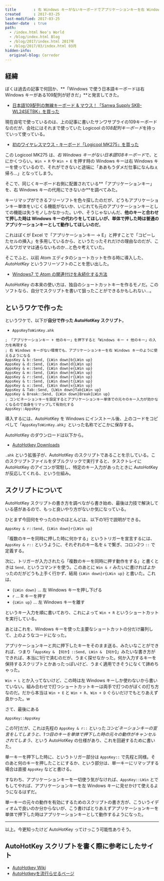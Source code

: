 ```yaml
---
title        : 右 Windows キーがないキーボードでアプリケーションキーを右 Windows キーの代用にする・ただし単体で押した時はアプリケーションキーとして使う
created      : 2017-03-25
last-modified: 2017-03-25
header-date  : true
path:
  - /index.html Neo's World
  - /blog/index.html Blog
  - /blog/2017/index.html 2017年
  - /blog/2017/03/index.html 03月
hidden-info:
  original-blog: Corredor
---
```


## 経緯

ぼくは過去の記事で何回か、**「Windows で使う日本語キーボードは右 Windows キーがある109配列が好きだ」**と発言してきた。

- [日本語109配列の無線キーボード & マウス！「Sanwa Supply SKB-WL24SETBK」を買った](/blog/2017/02/23-02.html)

現在自宅で使っているのは、上の記事に書いたサンワサプライの109キーボードなのだが、会社にはそれまで使っていた Logicool の*108配列キーボード*を持っていって使っている。

- [初のワイヤレスマウス・キーボード「Logicool MK275」を買った](/blog/2016/05/03-01.html)

この Logicool MK275 は、*右 Windows キーがない日本語108キーボード*で、とにかくつらい。`Win + R` や `Win + E` を押す時の Windows キーは右 Windows キーを使っているので、それができないと途端に「ああもうダメだ仕事になんねぇ帰ろ…」となってしまう。

そこで、同じくキーボード右側に配置されている**「アプリケーションキー」を、右 Windows キーの代用にできないか**を調べてみた。

キーリマップができるフリーソフトを色々探したのだが、どうもアプリケーションキー単体をいじくる機能がないか、いじれても元のアプリケーションキーとしての機能は失うモノしかなかった。いや、そうじゃないんだ、**他のキーと合わせて押した時は Windows キーの代わりをしてほしいが、単体で押した時は普通のアプリケーションキーとして動作してほしいのだ**。

これはぼくが Excel で「アプリケーションキー → E」と押すことで「コピーしたセルの挿入」を多用しているから、というたったそれだけの理由なのだが、こんなワガママは通らないものか…と色々考えていた。

そこでふと、以前 Atom エディタのショートカットを作る時に導入した、*AutoHotKey* というフリーソフトのことを思い出した。

- [Windows7 で Atom の関連付けを永続化する方法](/blog/2016/01/31-01.html)

AutoHotKey の本来の使い方は、独自のショートカットキーを作るモノだ。このソフトなら、自分でスクリプトを書いて狙ったことができるかもしれない…。

## というワケで作った

というワケで、以下が**自分で作った AutoHotKey スクリプト**。

- `AppsKeyToWinKey.ahk`

```
; 「アプリケーションキー + 他のキー」を押下すると「Windows キー + 他のキー」の入力を再現する
; 右 Windows キーがない環境でも、アプリケーションキーを右 Windows キーのように使えるようになる
AppsKey & b::Send, {LWin down}b{LWin up}
AppsKey & d::Send, {LWin down}d{LWin up}
AppsKey & e::Send, {LWin down}e{LWin up}
AppsKey & m::Send, {LWin down}m{LWin up}
AppsKey & r::Send, {LWin down}r{LWin up}
AppsKey & t::Send, {LWin down}t{LWin up}
AppsKey & x::Send, {LWin down}x{LWin up}
AppsKey & Tab::Send, {LWin down}Tab{LWin up}
AppsKey & Break::Send, {LWin down}Break{LWin up}
; コンビネーションキーを設定するとアプリケーションキー単体での元々のキー入力が効かなくなるので自身をリマップして有効化する
AppsKey::AppsKey
```

導入するには、AutoHotKey を Windows にインストール後、上のコードをコピペして「`AppsKeyToWinKey.ahk`」といった名称でどこかに保存する。

AutoHotKey のダウンロードは以下から。

- [AutoHotkey Downloads](https://autohotkey.com/download/)

`.ahk` という拡張子が、AutoHotKey のスクリプトであることを示している。このスクリプトファイルをダブルクリックで実行すると、タスクトレイに AutoHotKey のアイコンが常駐し、特定のキー入力があったときに AutoHotKey が反応してくれる、という仕組み。

## スクリプトについて

AutoHotKey スクリプトの書き方を調べながら書き始め、最後は力技で解決している感があるので、もっと良いやり方がないか気になっている。

ひとまず今回何をやったのかのほとんどは、以下の1行で説明ができる。

```autohotkey
AppsKey & r::Send, {LWin down}r{LWin up}
```

「複数のキーを同時に押した時に何かする」というトリガーを宣言するには、`AppsKey & r::` というように、それぞれのキー名を `&` で繋ぎ、コロン2つ `::` で定義する。

次に、トリガーが入力されたら「複数のキーを同時に押す動作をする」と書くときは `Send,` というコマンドを使う。このあとに `Win & r` みたいに書ければよかったのだがどうも上手く行かず、結局 `{LWin down}r{LWin up}` と書いた。これは、

- `{LWin down}` … 左 Windows キーを押し下げる
- `r` … R キーを押す
- `{LWin up}` … 左 Windows キーを離す

というキー入力を順に書いており、これによって `Win + R` というショートカットを実行している。

あとはこれを、Windows キーを使った主要なショートカットの分だけ羅列して、上のようなコードになった。

アプリケーションキーと共に押下したキーをそのまま送る、みたいなことができれば、つまり「`AppsKey & 【何か】::Send, LWin & 【何か】`」みたいな書き方ができれば、本当に1行で済むのだが、うまく探せなかった。何か入力するキーを保持するスクリプトとかあったっぽいけど、うまく適用できそうになくて諦めちゃった。

`Win + L` とか入ってないけど、この時は左 Windows キーしか使わないから書いていない。組み合わせで打つショートカットキーは両手で打つのがぼくの打ち方なのだ。だから本当は `Win + E` と `Win + R`、`Win + D` ぐらいだけでもとりあえず良かった。w

さて、最後にある

```autohotkey
AppsKey::AppsKey
```

この1行だが、これは先程の `AppsKey & r::` といった*コンビネーションキーの宣言をしてしまうと、1つ目のキーを単体で押下した時の元々の動作がキャンセルされてしまう*、という AutoHotKey の仕様があり、これを回避するために書いた。

単一キーを押下した時に、というトリガー部分は `AppsKey::` で先程と同様。そのあと何のキーを押したことにするか、という部分は、単一キーにリマップする場合は直接 `AppsKey` などと書ける。

すなわち、アプリケーションキーを一切使う気がなければ、`AppsKey::LWin` とでもしてやれば、アプリケーションキーを左 Windows キーに見せかけて使えるようになるはずだ。

単一キーの元々の動作を有効にするためのスクリプトの書き方が、こういうイディオムで良いのか分からないが、こう書けばとりあえずアプリケーションキーを単体で押下した時はアプリケーションキーとして動作するようになった。

---

以上。今更知ったけど AutoHotKey ってけっこう可能性ありそう。

## AutoHotKey スクリプトを書く際に参考にしたサイト

- [AutoHotkey Wiki](http://ahkwiki.net/Top)
- [AutoHotkeyを流行らせるページ](http://ranaesty3.r.ribbon.to/)

